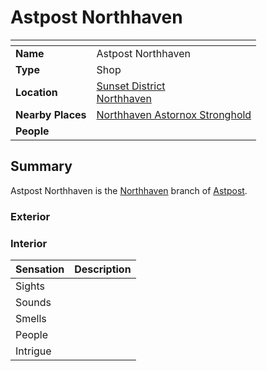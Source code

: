 # Astpost Northhaven

| []() | |
| --- | --- |
| **Name** | Astpost Northhaven |
| **Type** | Shop |
| **Location** | [Sunset District](../../settlements/districts/sunset-district.md)<br>[Northhaven](../../settlements/cities/northhaven.md) |
| **Nearby Places** | [Northhaven Astornox Stronghold](../../settlements/strongholds/northhaven-astornox-stronghold.md) |
| **People** | |

## Summary

Astpost Northhaven is the [Northhaven](../../settlements/cities/northhaven.md) branch of [Astpost](../../../organisations/government/astpost.md).

### Exterior

### Interior

| Sensation | Description |
| ---- | --- |
| Sights | |
| Sounds | |
| Smells | |
| People | |
| Intrigue | |
